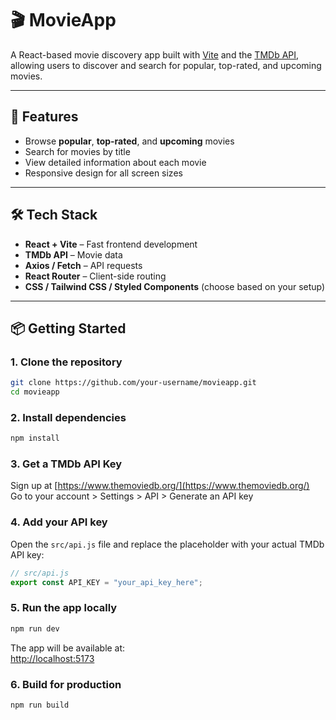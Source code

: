 # 🎬 MovieApp

A React-based movie discovery app built with [Vite](https://vitejs.dev/) and the [TMDb API](https://www.themoviedb.org/documentation/api), allowing users to discover and search for popular, top-rated, and upcoming movies.

---

## 🚀 Features

- Browse **popular**, **top-rated**, and **upcoming** movies
- Search for movies by title
- View detailed information about each movie
- Responsive design for all screen sizes

---

## 🛠️ Tech Stack

- **React + Vite** – Fast frontend development
- **TMDb API** – Movie data
- **Axios / Fetch** – API requests
- **React Router** – Client-side routing
- **CSS / Tailwind CSS / Styled Components** (choose based on your setup)

---

## 📦 Getting Started

### 1. Clone the repository

```bash
git clone https://github.com/your-username/movieapp.git
cd movieapp
```

### 2. Install dependencies

```bash
npm install
```

### 3. Get a TMDb API Key

Sign up at [https://www.themoviedb.org/](https://www.themoviedb.org/)  
Go to your account > Settings > API > Generate an API key

### 4. Add your API key

Open the `src/api.js` file and replace the placeholder with your actual TMDb API key:

```js
// src/api.js
export const API_KEY = "your_api_key_here";
```

### 5. Run the app locally

```bash
npm run dev
```

The app will be available at:  
[http://localhost:5173](http://localhost:5173)

### 6. Build for production

```bash
npm run build
```